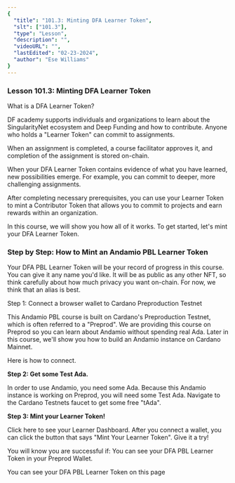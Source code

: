 ```yaml
---
{
  "title": "101.3: Minting DFA Learner Token",
  "slt": ["101.3"],
  "type": "Lesson",
  "description": "",
  "videoURL": "",
  "lastEdited": "02-23-2024",
  "author": "Ese Williams"
}
---
```


### **Lesson 101.3: Minting DFA Learner Token**

What is a DFA Learner Token?

DF academy supports individuals and organizations to learn about the SingularityNet ecosystem and Deep Funding and how to contribute. Anyone who holds a "Learner Token" can commit to assignments.

When an assignment is completed, a course facilitator approves it, and completion of the assignment is stored on-chain.

When your DFA Learner Token contains evidence of what you have learned, new possibilities emerge. For example, you can commit to deeper, more challenging assignments.

After completing necessary prerequisites, you can use your Learner Token to mint a Contributor Token that allows you to commit to projects and earn rewards within an organization.

In this course, we will show you how all of it works. To get started, let's mint your DFA Learner Token.

### **Step by Step: How to Mint an Andamio PBL Learner Token**

Your DFA PBL Learner Token will be your record of progress in this course. You can give it any name you'd like. It will be as public as any other NFT, so think carefully about how much privacy you want on-chain. For now, we think that an alias is best.

Step 1: Connect a browser wallet to Cardano Preproduction Testnet

This Andamio PBL course is built on Cardano's Preproduction Testnet, which is often referred to a "Preprod". We are providing this course on Preprod so you can learn about Andamio without spending real Ada. Later in this course, we'll show you how to build an Andamio instance on Cardano Mainnet.

Here is how to connect.

**Step 2: Get some Test Ada.**

In order to use Andamio, you need some Ada. Because this Andamio instance is working on Preprod, you will need some Test Ada. Navigate to the Cardano Testnets faucet to get some free "tAda".

**Step 3: Mint your Learner Token!**

Click here to see your Learner Dashboard. After you connect a wallet, you can click the button that says "Mint Your Learner Token". Give it a try!

You will know you are successful if:
You can see your DFA PBL Learner Token in your Preprod Wallet.

You can see your DFA PBL Learner Token on this page
